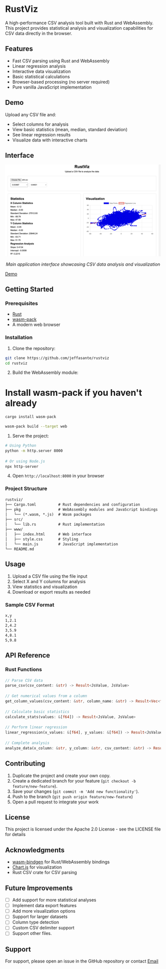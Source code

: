 # RustViz

A high-performance CSV analysis tool built with Rust and WebAssembly. This project provides statistical analysis and visualization capabilities for CSV data directly in the browser.

## Features

- Fast CSV parsing using Rust and WebAssembly
- Linear regression analysis
- Interactive data visualization
- Basic statistical calculations
- Browser-based processing (no server required)
- Pure vanilla JavaScript implementation

## Demo

Upload any CSV file and:
- Select columns for analysis
- View basic statistics (mean, median, standard deviation)
- See linear regression results
- Visualize data with interactive charts


## Interface

<div align="center">
  <img src="assets/desktop-view.png" alt="RustViz Desktop Interface" width="600"/>
  <p><em>Main application interface showcasing CSV data analysis and visualization</em></p>
</div>

[Demo](https://jeffasante.github.io/rustviz/)

## Getting Started

### Prerequisites

- [Rust](https://www.rust-lang.org/tools/install)
- [wasm-pack](https://rustwasm.github.io/wasm-pack/installer/)
- A modern web browser

### Installation

1. Clone the repository:
```bash
git clone https://github.com/jeffasante/rustviz
cd rustviz
```

2. Build the WebAssembly module:

# Install wasm-pack if you haven't already
```bash
cargo install wasm-pack
```

```bash
wasm-pack build --target web
```

1. Serve the project:
```bash
# Using Python
python -m http.server 8000

# Or using Node.js
npx http-server
```

4. Open `http://localhost:8000` in your browser

### Project Structure

```
rustviz/
├── Cargo.toml          # Rust dependencies and configuration
├── pkg                 # WebAssembly modules and JavaScript bindings
│   └── (*.wasm, *.js)  # Wasm packages
├── src/
│   └── lib.rs          # Rust implementation
├── www/
│   ├── index.html      # Web interface
│   ├── style.css       # Styling
│   └── main.js         # JavaScript implementation
└── README.md
```

## Usage

1. Upload a CSV file using the file input
2. Select X and Y columns for analysis
3. View statistics and visualization
4. Download or export results as needed

### Sample CSV Format
```csv
x,y
1,2.1
2,4.2
3,5.9
4,8.1
5,9.8
```

## API Reference

### Rust Functions

```rust
// Parse CSV data
parse_csv(csv_content: &str) -> Result<JsValue, JsValue>

// Get numerical values from a column
get_column_values(csv_content: &str, column_name: &str) -> Result<Vec<f64>, JsValue>

// Calculate basic statistics
calculate_stats(values: &[f64]) -> Result<JsValue, JsValue>

// Perform linear regression
linear_regression(x_values: &[f64], y_values: &[f64]) -> Result<JsValue, JsValue>

// Complete analysis
analyze_data(x_column: &str, y_column: &str, csv_content: &str) -> Result<JsValue, JsValue>
```

## Contributing

1. Duplicate the project and create your own copy.
2. Create a dedicated branch for your feature (`git checkout -b feature/new-feature`).
3. Save your changes (`git commit -m 'Add new functionality'`).
4. Push to the branch (`git push origin feature/new-feature`)
5. Open a pull request to integrate your work

## License

This project is licensed under the Apache 2.0 License - see the LICENSE file for details

## Acknowledgments

- [wasm-bindgen](https://github.com/rustwasm/wasm-bindgen) for Rust/WebAssembly bindings
- [Chart.js](https://www.chartjs.org/) for visualization
- Rust CSV crate for CSV parsing

## Future Improvements

- [ ] Add support for more statistical analyses
- [ ] Implement data export features
- [ ] Add more visualization options
- [ ] Support for larger datasets
- [ ] Column type detection
- [ ] Custom CSV delimiter support
- [ ] Support other files.

## Support

For support, please open an issue in the GitHub repository or contact [Email](jeffaoduro@gmail.com)
